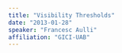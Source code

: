 ```yaml
---
title: "Visibility Thresholds"
date: "2013-01-28"
speaker: "Francesc Aulli"
affiliation: "GICI-UAB"
---
```


